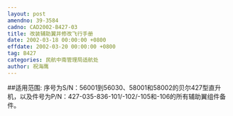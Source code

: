 ```yaml
---
layout: post
amendno: 39-3584
cadno: CAD2002-B427-03
title: 改装辅助翼并修改飞行手册
date: 2002-03-18 00:00:00 +0800
effdate: 2002-03-20 00:00:00 +0800
tag: B427
categories: 民航中南管理局适航处
author: 祝海鹰
---
```


##适用范围:
序号为S/N：56001到56030、58001和58002的贝尔427型直升机，以及件号为P/N：427-035-836-101/-102/-105和-106的所有辅助翼组件备件。

